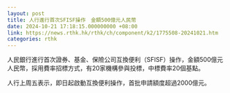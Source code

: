 ```yaml
---
layout: post
title: 人行進行首次SFISF操作　金額500億元人民幣
date: 2024-10-21 17:18:15.000000000 +08:00
link: https://news.rthk.hk/rthk/ch/component/k2/1775508-20241021.htm
categories: rthk
---
```


人民銀行進行首次證券、基金、保險公司互換便利（SFISF）操作，金額500億元人民幣，採用費率招標方式，有20家機構參與投標，中標費率20個基點。

人行上周五表示，即日起啟動互換便利操作，首批申請額度超過2000億元。
